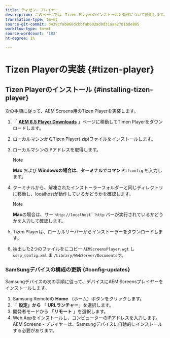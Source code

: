 ```yaml
---
title: ティゼン・プレイヤー
description: このページでは、Tizen Playerのインストールと動作について説明します。
translation-type: tm+mt
source-git-commit: b439cfab068dcbbfab602ad8d31aaa2781bde805
workflow-type: tm+mt
source-wordcount: '183'
ht-degree: 1%

---
```



# Tizen Playerの実装 {#tizen-player}

## Tizen Playerのインストール {#installing-tizen-player}

次の手順に従って、AEM Screens用のTizen Playerを実装します。

1. 「 [**AEM 6.5 Player Downloads**](https://download.macromedia.com/screens/) 」ページに移動してTimen Playerをダウンロードします。

1. ローカルマシンからTizen Player(.zip)ファイルをインストールします。

1. ローカルマシンのIPアドレスを取得します。

   >[!NOTE]
   >**Mac** および **Windowsの場合は、ターミナルでコマンド**`ifconfig` を入力します。

1. ターミナルから、解凍されたインストーラーフォルダーと同じディレクトリに移動し、localhostが動作しているかどうかを確認します。

   >[!NOTE]
   >**Mac**&#x200B;の場合は、サー `http://localhost``http` バーが実行されているかどうかを入力して確認します。

1. Tizen Playerは、ローカルサーバーからインストーラーをダウンロードします。

1. 抽出した2つのファイルをにコピー `AEMScreensPlayer.wgt` し `sssp_config.xml` ま `/Library/WebServer/Documents`す。

### SamSungデバイスの構成の更新 {#config-updates}

Samsungデバイスの次の手順に従って、デバイスにAEM Screensプレイヤーをインストールします。

1. Samsung Remoteの **Home** （ホーム）ボタンをクリックします。
1. 「 **設定」から** 「 **URLランチャー**」を選択します。
1. 開発者モードから **「リモート** 」を選択します。
1. Web Appをインストールし、コンピューターのIPアドレスを入力します。
AEM Screens・プレイヤーは、Samsungデバイスに自動的にインストールする必要があります。


